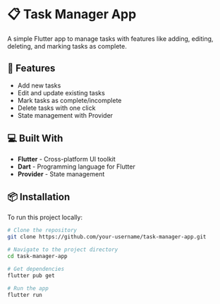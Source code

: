 # 📋 Task Manager App

A simple Flutter app to manage tasks with features like adding, editing, deleting, and marking tasks as complete.

## 🚀 Features

- Add new tasks
- Edit and update existing tasks
- Mark tasks as complete/incomplete
- Delete tasks with one click
- State management with Provider

## 💻 Built With

- **Flutter** - Cross-platform UI toolkit
- **Dart** - Programming language for Flutter
- **Provider** - State management

## 📦 Installation

To run this project locally:

```bash
# Clone the repository
git clone https://github.com/your-username/task-manager-app.git

# Navigate to the project directory
cd task-manager-app

# Get dependencies
flutter pub get

# Run the app
flutter run
```
